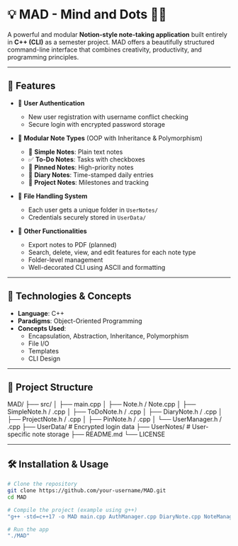 # 💡 MAD - Mind and Dots 🧠📌

A powerful and modular **Notion-style note-taking application** built entirely in **C++ (CLI)** as a semester project. MAD offers a beautifully structured command-line interface that combines creativity, productivity, and programming principles.

---

## 🚀 Features

- 🌟 **User Authentication**
  - New user registration with username conflict checking
  - Secure login with encrypted password storage

- 📂 **Modular Note Types** (OOP with Inheritance & Polymorphism)
  - 📝 **Simple Notes**: Plain text notes
  - ✅ **To-Do Notes**: Tasks with checkboxes
  - 📌 **Pinned Notes**: High-priority notes
  - 📖 **Diary Notes**: Time-stamped daily entries
  - 🎯 **Project Notes**: Milestones and tracking

- 💾 **File Handling System**
  - Each user gets a unique folder in `UserNotes/`
  - Credentials securely stored in `UserData/`

- 🧰 **Other Functionalities**
  - Export notes to PDF (planned)
  - Search, delete, view, and edit features for each note type
  - Folder-level management
  - Well-decorated CLI using ASCII and formatting

---

## 🧠 Technologies & Concepts

- **Language**: C++
- **Paradigms**: Object-Oriented Programming
- **Concepts Used**:
  - Encapsulation, Abstraction, Inheritance, Polymorphism
  - File I/O
  - Templates
  - CLI Design

---

## 🔧 Project Structure

MAD/
├── src/
│ ├── main.cpp
│ ├── Note.h / Note.cpp
│ ├── SimpleNote.h / .cpp
│ ├── ToDoNote.h / .cpp
│ ├── DiaryNote.h / .cpp
│ ├── ProjectNote.h / .cpp
│ ├── PinNote.h / .cpp
│ └── UserManager.h / .cpp
├── UserData/ # Encrypted login data
├── UserNotes/ # User-specific note storage
├── README.md
└── LICENSE


---

## 🛠️ Installation & Usage

```bash
# Clone the repository
git clone https://github.com/your-username/MAD.git
cd MAD

# Compile the project (example using g++)
"g++ -std=c++17 -o MAD main.cpp AuthManager.cpp DiaryNote.cpp NoteManager.cpp PinNote.cpp ProjectNote.cpp SimpleNote.cpp ToDoNote.cpp"

# Run the app
"./MAD"
